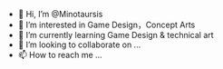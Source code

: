 - 👋 Hi, I’m @Minotaursis
- 👀 I’m interested in Game Design，Concept Arts
- 🌱 I’m currently learning Game Design & technical art
- 💞️ I’m looking to collaborate on ...
- 📫 How to reach me ...

<!---
Minotaursis/Minotaursis is a ✨ special ✨ repository because its `README.md` (this file) appears on your GitHub profile.
You can click the Preview link to take a look at your changes.
--->
